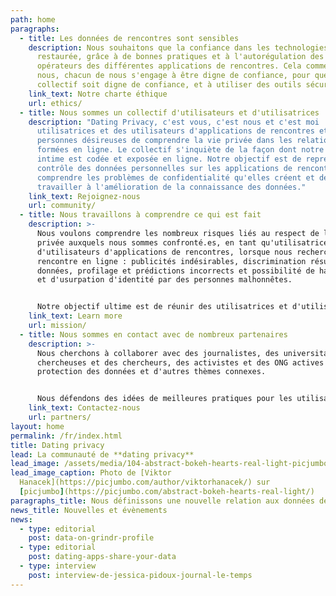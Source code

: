 ```yaml
---
path: home
paragraphs:
  - title: Les données de rencontres sont sensibles
    description: Nous souhaitons que la confiance dans les technologies soit
      restaurée, grâce à de bonnes pratiques et à l'autorégulation des
      opérateurs des différentes applications de rencontres. Cela commence par
      nous, chacun de nous s'engage à être digne de confiance, pour que le
      collectif soit digne de confiance, et à utiliser des outils sécurisés.
    link_text: Notre charte éthique
    url: ethics/
  - title: Nous sommes un collectif d'utilisateurs et d'utilisatrices
    description: "Dating Privacy, c'est vous, c'est nous et c'est moi : des
      utilisatrices et des utilisateurs d'applications de rencontres et des
      personnes désireuses de comprendre la vie privée dans les relations
      formées en ligne. Le collectif s'inquiète de la façon dont notre vie
      intime est codée et exposée en ligne. Notre objectif est de reprendre le
      contrôle des données personnelles sur les applications de rencontre, de
      comprendre les problèmes de confidentialité qu'elles créent et de
      travailler à l'amélioration de la connaissance des données."
    link_text: Rejoignez-nous
    url: community/
  - title: Nous travaillons à comprendre ce qui est fait
    description: >-
      Nous voulons comprendre les nombreux risques liés au respect de la vie
      privée auxquels nous sommes confronté.es, en tant qu'utilisatrices et
      d'utilisateurs d'applications de rencontres, lorsque nous recherchons une
      rencontre en ligne : publicités indésirables, discrimination résultant des
      données, profilage et prédictions incorrects et possibilité de hameçonnage
      et d'usurpation d'identité par des personnes malhonnêtes.


      Notre objectif ultime est de réunir des utilisatrices et d'utilisateurs et des personnes passionnées par la protection de la vie privée pour faire pression en faveur d'un changement de paradigme.
    link_text: Learn more
    url: mission/
  - title: Nous sommes en contact avec de nombreux partenaires
    description: >-
      Nous cherchons à collaborer avec des journalistes, des universitaires, des
      chercheuses et des chercheurs, des activistes et des ONG actives dans  la
      protection des données et d'autres thèmes connexes.


      Nous défendons des idées de meilleures pratiques pour les utilisatrices et les utilisatrices et pour les entreprises dans le contrôle des données personnelles et pour surfer en toute sécurité en ligne. Nous sommes particulièrement intéressé.es par l'éducation, ainsi que par la construction de protocoles méthodologiques et d'outils de protection de la vie privée et pour la littératie des données.
    link_text: Contactez-nous
    url: partners/
layout: home
permalink: /fr/index.html
title: Dating privacy
lead: La communauté de **dating privacy**
lead_image: /assets/media/104-abstract-bokeh-hearts-real-light-picjumbo-com.jpg
lead_image_caption: Photo de [Viktor
  Hanacek](https://picjumbo.com/author/viktorhanacek/) sur
  [picjumbo](https://picjumbo.com/abstract-bokeh-hearts-real-light/)
paragraphs_title: Nous définissons une nouvelle relation aux données de rencontres
news_title: Nouvelles et évènements
news:
  - type: editorial
    post: data-on-grindr-profile
  - type: editorial
    post: dating-apps-share-your-data
  - type: interview
    post: interview-de-jessica-pidoux-journal-le-temps
---
```

